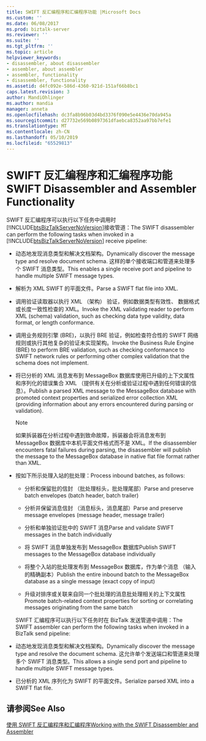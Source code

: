 ```yaml
---
title: SWIFT 反汇编程序和汇编程序功能 |Microsoft Docs
ms.custom: ''
ms.date: 06/08/2017
ms.prod: biztalk-server
ms.reviewer: ''
ms.suite: ''
ms.tgt_pltfrm: ''
ms.topic: article
helpviewer_keywords:
- disassembler, about disassembler
- assembler, about assembler
- assembler, functionality
- disassembler, functionality
ms.assetid: d4fc092e-586d-4360-921d-151af66b8bc1
caps.latest.revision: 3
author: MandiOhlinger
ms.author: mandia
manager: anneta
ms.openlocfilehash: dc3fa8b96b03d4bd3376f090e5e4436e70da945a
ms.sourcegitcommit: d27732e569b0897361dfaebca8352aa97bb7efe1
ms.translationtype: MT
ms.contentlocale: zh-CN
ms.lasthandoff: 05/10/2019
ms.locfileid: "65529813"
---
```

# <a name="swift-disassembler-and-assembler-functionality"></a><span data-ttu-id="fa395-102">SWIFT 反汇编程序和汇编程序功能</span><span class="sxs-lookup"><span data-stu-id="fa395-102">SWIFT Disassembler and Assembler Functionality</span></span>
<span data-ttu-id="fa395-103">SWIFT 反汇编程序可以执行以下任务中调用时[!INCLUDE[btsBizTalkServerNoVersion](../../includes/btsbiztalkservernoversion-md.md)]接收管道：</span><span class="sxs-lookup"><span data-stu-id="fa395-103">The SWIFT disassembler can perform the following tasks when invoked in a [!INCLUDE[btsBizTalkServerNoVersion](../../includes/btsbiztalkservernoversion-md.md)] receive pipeline:</span></span>  
  
- <span data-ttu-id="fa395-104">动态地发现消息类型和解决文档架构。</span><span class="sxs-lookup"><span data-stu-id="fa395-104">Dynamically discover the message type and resolve document schema.</span></span> <span data-ttu-id="fa395-105">这样的单个接收端口和管道来处理多个 SWIFT 消息类型。</span><span class="sxs-lookup"><span data-stu-id="fa395-105">This enables a single receive port and pipeline to handle multiple SWIFT message types.</span></span>  
  
- <span data-ttu-id="fa395-106">解析为 XML SWIFT 的平面文件。</span><span class="sxs-lookup"><span data-stu-id="fa395-106">Parse a SWIFT flat file into XML.</span></span>  
  
- <span data-ttu-id="fa395-107">调用验证读取器以执行 XML （架构） 验证，例如数据类型有效性、 数据格式或长度一致性检查的 XML。</span><span class="sxs-lookup"><span data-stu-id="fa395-107">Invoke the XML validating reader to perform XML (schema) validation, such as checking data type validity, data format, or length conformance.</span></span>  
  
- <span data-ttu-id="fa395-108">调用业务规则引擎 (BRE)，以执行 BRE 验证，例如检查符合性的 SWIFT 网络规则或执行其他复杂的验证未实现架构。</span><span class="sxs-lookup"><span data-stu-id="fa395-108">Invoke the Business Rule Engine (BRE) to perform BRE validation, such as checking conformance to SWIFT network rules or performing other complex validation that the schema does not implement.</span></span>  
  
- <span data-ttu-id="fa395-109">将已分析的 XML 消息发布到 MessageBox 数据库使用已升级的上下文属性和序列化的错误集合 XML （提供有关在分析或验证过程中遇到任何错误的信息）。</span><span class="sxs-lookup"><span data-stu-id="fa395-109">Publish a parsed XML message to the MessageBox database with promoted context properties and serialized error collection XML (providing information about any errors encountered during parsing or validation).</span></span>  
  
  > [!NOTE]
  >  <span data-ttu-id="fa395-110">如果拆装器在分析过程中遇到致命故障，拆装器会将消息发布到 MessageBox 数据库中本机平面文件格式而不是 XML。</span><span class="sxs-lookup"><span data-stu-id="fa395-110">If the disassembler encounters fatal failures during parsing, the disassembler will publish the message to the MessageBox database in native flat file format rather than XML.</span></span>  
  
- <span data-ttu-id="fa395-111">按如下所示处理入站的批处理：</span><span class="sxs-lookup"><span data-stu-id="fa395-111">Process inbound batches, as follows:</span></span>  
  
  -   <span data-ttu-id="fa395-112">分析和保留批的信封 （批处理标头，批处理尾部）</span><span class="sxs-lookup"><span data-stu-id="fa395-112">Parse and preserve batch envelopes (batch header, batch trailer)</span></span>  
  
  -   <span data-ttu-id="fa395-113">分析并保留消息信封 （消息标头，消息尾部）</span><span class="sxs-lookup"><span data-stu-id="fa395-113">Parse and preserve message envelopes (message header, message trailer)</span></span>  
  
  -   <span data-ttu-id="fa395-114">分析和单独验证批中的 SWIFT 消息</span><span class="sxs-lookup"><span data-stu-id="fa395-114">Parse and validate SWIFT messages in the batch individually</span></span>  
  
  -   <span data-ttu-id="fa395-115">将 SWIFT 消息单独发布到 MessageBox 数据库</span><span class="sxs-lookup"><span data-stu-id="fa395-115">Publish SWIFT messages to the MessageBox database individually</span></span>  
  
  -   <span data-ttu-id="fa395-116">将整个入站的批处理发布到 MessageBox 数据库，作为单个消息 （输入的精确副本）</span><span class="sxs-lookup"><span data-stu-id="fa395-116">Publish the entire inbound batch to the MessageBox database as a single message (exact copy of input)</span></span>  
  
  -   <span data-ttu-id="fa395-117">升级对排序或关联来自同一个批处理的消息批处理相关的上下文属性</span><span class="sxs-lookup"><span data-stu-id="fa395-117">Promote batch-related context properties for sorting or correlating messages originating from the same batch</span></span>  
  
  <span data-ttu-id="fa395-118">SWIFT 汇编程序可以执行以下任务时在 BizTalk 发送管道中调用：</span><span class="sxs-lookup"><span data-stu-id="fa395-118">The SWIFT assembler can perform the following tasks when invoked in a BizTalk send pipeline:</span></span>  
  
- <span data-ttu-id="fa395-119">动态地发现消息类型和解决文档架构。</span><span class="sxs-lookup"><span data-stu-id="fa395-119">Dynamically discover the message type and resolve the document schema.</span></span> <span data-ttu-id="fa395-120">这允许单个发送端口和管道来处理多个 SWIFT 消息类型。</span><span class="sxs-lookup"><span data-stu-id="fa395-120">This allows a single send port and pipeline to handle multiple SWIFT message types.</span></span>  
  
- <span data-ttu-id="fa395-121">已分析的 XML 序列化为 SWIFT 的平面文件。</span><span class="sxs-lookup"><span data-stu-id="fa395-121">Serialize parsed XML into a SWIFT flat file.</span></span>  
  
## <a name="see-also"></a><span data-ttu-id="fa395-122">请参阅</span><span class="sxs-lookup"><span data-stu-id="fa395-122">See Also</span></span>  
 [<span data-ttu-id="fa395-123">使用 SWIFT 反汇编程序和汇编程序</span><span class="sxs-lookup"><span data-stu-id="fa395-123">Working with the SWIFT Disassembler and Assembler</span></span>](../../adapters-and-accelerators/accelerator-swift/working-with-the-swift-disassembler-and-assembler.md)